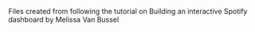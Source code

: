 Files created from following the tutorial on Building an interactive Spotify dashboard by Melissa Van Bussel
